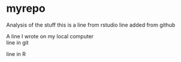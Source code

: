 # myrepo
Analysis of the stuff
this is a line from rstudio
line added from github

A line I wrote on my local computer  
line in git

line in R
